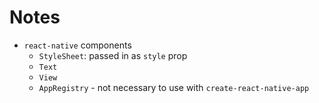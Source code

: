 # Notes

* `react-native` components
  * `StyleSheet`: passed in as `style` prop
  * `Text`
  * `View`
  * `AppRegistry` - not necessary to use with `create-react-native-app`